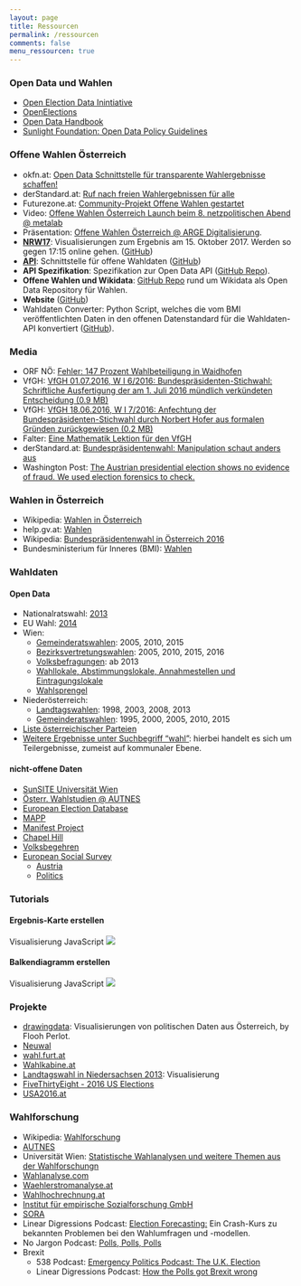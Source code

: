 ```yaml
---
layout: page
title: Ressourcen
permalink: /ressourcen
comments: false
menu_ressourcen: true
---
```


<h3 id="i-classfa-fa-info-circle-aria-hiddentruei-informationen-zu-open-data-und-wahlen"><i class="fa fa-info-circle" aria-hidden="true"></i> Open Data und Wahlen</h3>
<ul>
  <li><a href="http://www.openelectiondata.net/en/">Open Election Data Inintiative</a></li>
  <li><a href="https://blog.openelections.net/">OpenElections</a></li>
  <li><a href="http://opendatahandbook.org/">Open Data Handbook</a></li>
  <li><a href="http://sunlightfoundation.com/opendataguidelines/">Sunlight Foundation: Open Data Policy Guidelines</a></li>
</ul>

<h3><i class="fa fa-info" aria-hidden="true"></i> Offene Wahlen Österreich</h3>
<ul>
  <li>okfn.at: <a href="http://okfn.at/2016/07/05/open-data-schnittstelle-fuer-transparente-wahlergebnisse-schaffen/" title="okfn.at - Open Data Schnittstelle für transparente Wahlergebnisse schaffen!">Open Data Schnittstelle für transparente Wahlergebnisse schaffen!</a></li>
  <li>derStandard.at: <a href="http://derstandard.at/2000040468184/Ruf-nach-freien-Wahlergebnissen-fuer-alle" title="derStandard.at - Ruf nach freien Wahlergebnissen für alle">Ruf nach freien Wahlergebnissen für alle</a></li>
  <li>Futurezone.at: <a href="https://futurezone.at/netzpolitik/community-projekt-offene-wahlen-gestartet/219.250.524" title="Futurezone.at - Community-Projekt Offene Wahlen gestartet">Community-Projekt Offene Wahlen gestartet</a></li>
  <li>Video: <a href="https://youtu.be/LMK99tF9xYo" title="Video: Projekt-Launch beim 8. netzpolitischen Abend @ metalab">Offene Wahlen Österreich Launch beim 8. netzpolitischen Abend @ metalab</a></li>
  <li>Präsentation: <a href="http://www.slideshare.net/cheeseman1983/offene-wahlen-sterreich-arge-digitalisierung" title="Präsentation Offene Wahlen @ ARGE Digitalisierung">Offene Wahlen Österreich @ ARGE Digitalisierung</a>.</li>
  <li><a href="https://nrw17.offenewahlen.at" title="Nationalratswahl 2017"><strong>NRW17</strong></a>: Visualisierungen zum Ergebnis am 15. Oktober 2017. Werden so gegen 17:15 online gehen. (<a href="https://github.com/OKFNat/offenewahlen-nrw17" title="GitHub">GitHub</a>)</li>
  <li><a href="https://offenewahlen-api.herokuapp.com/" title="Offene Wahlen Österreich API"><strong>API</strong></a>: Schnittstelle für offene Wahldaten (<a href="https://github.com/OKFNat/offenewahlen-api" title="GitHub">GitHub</a>)</li>
  <li><strong>API Spezifikation</strong>: Spezifikation zur Open Data API (<a href="https://github.com/OKFNat/offenewahlen-api-specification" title="API Specification">GitHub Repo</a>).</li>
  <li><strong>Offene Wahlen und Wikidata</strong>: <a href="https://github.com/OKFNat/offenewahlen-wikidata" title="Offene Wahlen AT und Wikidata">GitHub Repo</a> rund um Wikidata als Open Data Repository für Wahlen.</li>
  <li><strong>Website</strong> (<a href="https://github.com/OKFNat/offenewahlen-website" title="GitHub">GitHub</a>)</li>
  <li>Wahldaten Converter: Python Script, welches die vom BMI veröffentlichten Daten in den offenen Datenstandard für die Wahldaten-API konvertiert (<a href="https://github.com/OKFNat/offenewahlen-gov2openconverter" title="GitHub">GitHub</a>).</li>
</ul>

<h3 id="media"><i class="fa fa-newspaper-o" aria-hidden="true"></i> Media</h3>
<ul>
  <li>ORF NÖ: <a href="http://noe.orf.at/news/stories/2775965/" title="Fehler: 147 Prozent Wahlbeteiligung in Waidhofen">Fehler: 147 Prozent Wahlbeteiligung in Waidhofen</a></li>
  <li>VfGH: <a href="https://www.vfgh.gv.at/downloads/VfGH_W_I_6-2016_Bundespraesidentenwahl.pdf" title="VfGH 01.07.2016, W I 6/2016: Bundespräsidenten-Stichwahl: Schriftliche Ausfertigung der am 1. Juli 2016 mündlich verkündeten Entscheidung (0.9 MB)">VfGH 01.07.2016, W I 6/2016: Bundespräsidenten-Stichwahl: Schriftliche Ausfertigung der am 1. Juli 2016 mündlich verkündeten Entscheidung (0.9 MB)</a></li>
  <li>VfGH: <a href="https://www.vfgh.gv.at/downloads/VfGH_W_I_7-2016_entscheidung_hofer.pdf" title="VfGH 18.06.2016, W I 7/2016: Anfechtung der Bundespräsidenten-Stichwahl durch Norbert Hofer aus formalen Gründen zurückgewiesen (0.2 MB)">VfGH 18.06.2016, W I 7/2016: Anfechtung der Bundespräsidenten-Stichwahl durch Norbert Hofer aus formalen Gründen zurückgewiesen (0.2 MB)</a></li>
  <li>Falter: <a href="https://cms.falter.at/falter/2016/09/06/eine-mathematik-lektion-fuer-den-vfgh/" title="Eine Mathematik Lektion für den VfGH">Eine Mathematik Lektion für den VfGH</a></li>
  <li>derStandard.at: <a href="http://derstandard.at/2000041882174/Bundespraesidentenwahl-Manipulation-schaut-anders-aus?ref=article" title="Bundespräsidentenwahl: Manipulation schaut anders aus">Bundespräsidentenwahl: Manipulation schaut anders aus</a></li>
  <li>Washington Post: <a href="https://www.washingtonpost.com/news/monkey-cage/wp/2016/07/01/we-checked-austrias-extremely-close-may-2016-election-for-fraud-heres-what-we-found/">The Austrian presidential election shows no evidence of fraud. We used election forensics to check.</a></li>
</ul>

<h3 id="i-classfa-fa-check-square-o-aria-hiddentruei-wahlen-in-sterreich"><i class="fa fa-check-square-o" aria-hidden="true"></i> Wahlen in Österreich</h3>
<ul>
  <li>Wikipedia: <a href="https://de.wikipedia.org/wiki/Wahlen_in_%C3%96sterreich">Wahlen in Österreich</a></li>
  <li>help.gv.at: <a href="https://www.help.gv.at/Portal.Node/hlpd/public/content/32/Seite.320000.html">Wahlen</a></li>
  <li>Wikipedia: <a href="https://de.wikipedia.org/wiki/Bundespr%C3%A4sidentenwahl_in_%C3%96sterreich_2016">Bundespräsidentenwahl in Österreich 2016</a></li>
  <li>Bundesministerium für Inneres (BMI): <a href="http://www.bmi.gv.at/cms/bmi_wahlen/">Wahlen</a></li>
</ul>

<h3><i class="fa fa-database" aria-hidden="true"></i> Wahldaten</h3>
<h4 id="open-data">Open Data</h4>
<ul>
  <li>Nationalratswahl: <a href="https://www.data.gv.at/katalog/dataset/09716341-2bea-4298-9525-e936d8247d19">2013</a></li>
  <li>EU Wahl: <a href="https://www.data.gv.at/katalog/dataset/2b10a91b-51d5-4e34-b992-8fd3a3121f0d">2014</a></li>
  <li>Wien:
    <ul>
      <li><a href="https://www.data.gv.at/katalog/dataset/fff27cd6-426c-479f-ae66-077ae6f1437d">Gemeinderatswahlen</a>: 2005, 2010, 2015</li>
      <li><a href="https://www.data.gv.at/katalog/dataset/6eeef1f9-43a9-4fd4-bcb6-ac42981d9e74">Bezirksvertretungswahlen</a>: 2005, 2010, 2015, 2016</li>
      <li><a href="https://www.data.gv.at/katalog/dataset/eebe346b-9705-439e-8f97-aede161a5142">Volksbefragungen</a>: ab 2013</li>
      <li><a href="https://www.data.gv.at/katalog/dataset/2e860c8c-677a-47bf-81b8-b0100763a886">Wahllokale, Abstimmungslokale, Annahmestellen und Eintragungslokale</a></li>
      <li><a href="https://www.data.gv.at/katalog/dataset/79c1030d-5cf6-4d58-ade6-02f66fb4dffb">Wahlsprengel</a></li>
    </ul>
  </li>
  <li>Niederösterreich:
    <ul>
      <li><a href="https://www.data.gv.at/katalog/dataset/0eb6493d-4caa-424d-846d-9445f19d99cf">Landtagswahlen</a>: 1998, 2003, 2008, 2013</li>
      <li><a href="https://www.data.gv.at/katalog/dataset/no-gemeinderatswahlen/resource/107e69fd-a037-46d0-a48d-51e446442189">Gemeinderatswahlen</a>: 1995, 2000, 2005, 2010, 2015</li>
    </ul>
  </li>
  <li><a href="https://github.com/OKFNat/data/tree/master/parteienverzeichnis">Liste österreichischer Parteien</a></li>
  <li><a href="https://www.data.gv.at/suche/?search-term=wahl&amp;connection=and&amp;search-data-only=search-data-only#showresults">Weitere Ergebnisse unter Suchbegriff “wahl”</a>: hierbei handelt es sich um Teilergebnisse, zumeist auf kommunaler Ebene.</li>
</ul>

<h4 id="nicht-offene-daten">nicht-offene Daten</h4>
<ul>
  <li><a href="http://sunsite.univie.ac.at/Austria/elections/">SunSITE Universität Wien</a></li>
  <li><a href="http://autnes.at/?q=node/42">Österr. Wahlstudien @ AUTNES</a></li>
  <li><a href="http://www.nsd.uib.no/european_election_database/country/austria/">European Election Database</a></li>
  <li><a href="http://www.projectmapp.eu/databases/">MAPP</a></li>
  <li><a href="https://manifestoproject.wzb.eu/">Manifest Project</a></li>
  <li><a href="http://chesdata.eu/">Chapel Hill</a></li>
  <li><a href="https://github.com/OKFNat/data/tree/master/volksbegehren">Volksbegehren</a></li>
  <li><a href="http://www.europeansocialsurvey.org/">European Social Survey</a>
    <ul>
      <li><a href="http://www.europeansocialsurvey.org/data/country.html?c=austria">Austria</a></li>
      <li><a href="http://www.europeansocialsurvey.org/data/themes.html?t=politics">Politics</a></li>
    </ul>
  </li>
</ul>

<div id="tutorials" class="col-sm-12">
<h3><i class="fa fa-area-chart " aria-hidden="true"></i> Tutorials</h3>

<div class="tutorial col-xs-12 col-sm-6">
<h4>Ergebnis-Karte erstellen</h4>
<span class="tutorial-type">Visualisierung</span> <span class="tutorial-type">JavaScript</span>
<a href="/tutorials/karte/" title=""><img class="rounded-img" src="{{ site.staticurl }}pages/tutorial-karte/karte_2.jpg"></a>
</div>

<div class="tutorial col-xs-12 col-sm-6">
<h4>Balkendiagramm erstellen</h4>
<span class="tutorial-type">Visualisierung</span> <span class="tutorial-type">JavaScript</span>
<a href="/tutorials/balkendiagramm/" title=""><img class="rounded-img" src="{{ site.staticurl }}pages/tutorial-balkendiagramm/balken_3.jpg"></a>
</div>

</div>

<h3 id="projekte-rund-um-wahlen"><i class="fa fa-info-circle" aria-hidden="true"></i> Projekte</h3>
<ul>
  <li><a href="http://drawingdata.net/">drawingdata</a>: Visualisierungen von politischen Daten aus Österreich, by Flooh Perlot.</li>
  <li><a href="https://neuwal.com/">Neuwal</a></li>
  <li><a href="https://www.data.gv.at/anwendungen/wahl-furt-at/">wahl.furt.at</a></li>
  <li><a href="http://wahlkabine.at/">Wahlkabine.at</a></li>
  <li><a href="http://nds2013.vis4.net">Landtagswahl in Niedersachsen 2013</a>: Visualisierung</li>
  <li><a href="https://fivethirtyeight.com/politics/elections/">FiveThirtyEight - 2016 US Elections</a></li>
  <li><a href="http://www.usa2016.at/">USA2016.at</a></li>
</ul>

<h3 id="wahlforschung"><i class="fa fa-university" aria-hidden="true"></i> Wahlforschung</h3>
<ul>
  <li>Wikipedia: <a href="https://de.wikipedia.org/wiki/Wahlforschung">Wahlforschung</a></li>
  <li><a href="http://www.autnes.at/">AUTNES</a></li>
  <li>Universität Wien: <a href="http://sunsite.univie.ac.at/Austria/elections/">Statistische Wahlanalysen und weitere Themen aus der Wahlforschungn</a></li>
  <li><a href="http://www.wahlanalyse.com/">Wahlanalyse.com</a></li>
  <li><a href="http://www.waehlerstromanalyse.at/">Waehlerstromanalyse.at</a></li>
  <li><a href="http://www.wahlhochrechnung.at/">Wahlhochrechnung.at</a></li>
  <li><a href="http://www.ifes.at/">Institut für empirische Sozialforschung GmbH</a></li>
  <li><a href="http://www.sora.at/themen/wahlverhalten.html">SORA</a></li>
  <li>Linear Digressions Podcast: <a href="http://lineardigressions.com/episodes/2016/8/20/election-forecasting">Election Forecasting:</a> Ein Crash-Kurs zu bekannten Problemen bei den Wahlumfragen und -modellen.</li>
  <li>No Jargon Podcast: <a href="http://www.scholarsstrategynetwork.org/podcast/polls-polls-polls">Polls, Polls, Polls</a></li>
  <li>Brexit
    <ul>
      <li>538 Podcast: <a href="https://fivethirtyeight.com/features/emergency-politics-podcast-the-u-k-election/" title="Emergency Politics Podcast: The U.K. Election">Emergency Politics Podcast: The U.K. Election</a></li>
      <li>Linear Digressions Podcast: <a href="http://lineardigressions.com/episodes/2016/8/21/how-the-polls-got-brexit-wrong" title="How the Polls got Brexit wrong">How the Polls got Brexit wrong</a></li>
    </ul>
  </li>
</ul>
